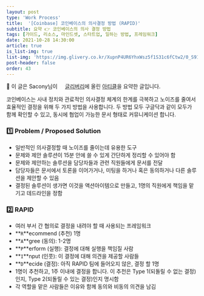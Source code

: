 ```yaml
---
layout: post
type: 'Work Process'
title:  '[Coinbase] 코인베이스의 의사결정 방법 (RAPID)'
subtitle: 요약 👉 코인베이스의 의사 결정 방법
tags: [가이드, 리소스, 마인드셋, 스타트업, 일하는 방법, 프레임워크]
date: 2021-10-28 14:30:00
article: true
is_list-img: true
list-img: 'https://img.glivery.co.kr/XupnP4UR6YhxWsz5f1S31c6fCtw2/0_S91p0y9p0_O7ciGX-1634286185222.png'
post-header: false
order: 43
---
```


<p class="text-gray">
 🔗 이 글은 Sacony님이 <a href='https://saconyreview.glivery.co.kr/' target='blank' rel='nofollow' id='outlink1' onclick='clickedOutlink(outlink1)'><img src='https://glivery.co.kr/icons/favicon-96x96.png' style='display:inline; height: 1em; position: relative; bottom: -2px; margin-right: 2px;'>글리버리</a>에 올린 <a href='https://saconyreview.glivery.co.kr/p/2265438233048' target='blank' rel='nofollow' id='outlink2' onclick='clickedOutlink(outlink2)'>아티클</a>을 요약한 글입니다.
</p>

코인베이스는 사내 정치와 관료적인 의사결정 체계의 한계를 극복하고 노이즈를 줄여서 효율적인 결정을 위해  두 가지 방법을 사용합니다. 두 방법 모두 구글닥과 같이 모두가 함께 확인할 수 있고, 동시에 협업이 가능한 문서 형태로 커뮤니케이션 합니다.

### 1️⃣ Problem / Proposed Solution
* 일반적인 의사결정할 때 노이즈를 줄이는데 유용한 도구
* 문제와 제안 솔루션이 15분 안에 쓸 수 있게 간단하게 정리할 수 있어야 함
* 문제와 제안하는 솔루션을 담당자들과 관련 직원들에게 문서를 전달
* 담당자들은 문서에서 토론을 이어가거나, 미팅을 하거나 혹은 동의하거나 다른 솔루션을 제안할 수 있음
* 결정된 솔루션이 생가면 이것을 액션아이템으로 만들고, 1명의 직원에게 책임을 맡기고 데드라인을 정함

### 2️⃣ RAPID
* 여러 부서 간 협의로 결정을 내려야 할 때 사용되는 프레임워크
* **`R`**ecommend (추천) 1명
* **`A`**gree (동의): 1-2명
* **`P`**erform (실행): 결정에 대해 실행을 책임질 사람
* **`I`**nput (인풋): 이 결정에 대해 의견을 제공할 사람들
* **`D`**ecide (결정): 아직 RAPID 팀에 들어오지 않은, 결정 할 1명
* 1명이 추천하고, 1주 이내에 결정을 합니다. 이 추천은 Type 1(되돌릴 수 없는 결정)인지, Type 2(되돌릴 수 있는 결정)인지 명시함
* 각 역할을 맡은 사람들은 이유와 함께 동의와 비동의 의견을 남김